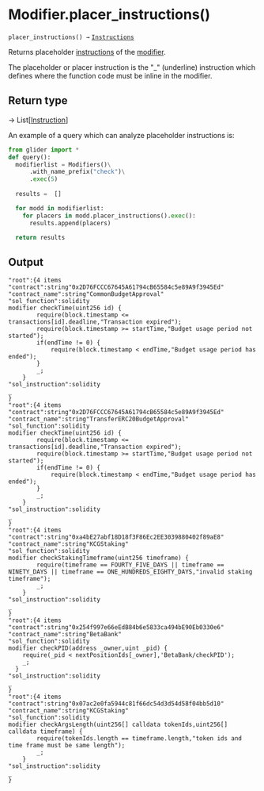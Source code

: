 # Modifier.placer\_instructions()

`placer_instructions() →` [`Instructions`](../../instructions/)

Returns placeholder [instructions](../../instruction/) of the [modifier](./).

The placeholder or placer instruction is the "\_" (underline) instruction which defines where the function code must be inline in the modifier.

## Return type

→ List\[[Instruction](../../instruction/)]

An example of a query which can analyze placeholder instructions is:

```python
from glider import *
def query():
  modifierlist = Modifiers()\
      .with_name_prefix("check")\
      .exec(5)
  
  results =  []

  for modd in modifierlist:
    for placers in modd.placer_instructions().exec():
      results.append(placers)

  return results

```

## Output

```solidity
"root":{4 items
"contract":string"0x2D76FCCC67645A61794cB65584c5e89A9f3945Ed"
"contract_name":string"CommonBudgetApproval"
"sol_function":solidity
modifier checkTime(uint256 id) {
        require(block.timestamp <= transactions[id].deadline,"Transaction expired");
        require(block.timestamp >= startTime,"Budget usage period not started");
        if(endTime != 0) {
            require(block.timestamp < endTime,"Budget usage period has ended");
        }
        _;
    }
"sol_instruction":solidity
_
}
"root":{4 items
"contract":string"0x2D76FCCC67645A61794cB65584c5e89A9f3945Ed"
"contract_name":string"TransferERC20BudgetApproval"
"sol_function":solidity
modifier checkTime(uint256 id) {
        require(block.timestamp <= transactions[id].deadline,"Transaction expired");
        require(block.timestamp >= startTime,"Budget usage period not started");
        if(endTime != 0) {
            require(block.timestamp < endTime,"Budget usage period has ended");
        }
        _;
    }
"sol_instruction":solidity
_
}
"root":{4 items
"contract":string"0xa4bE27abf18D18f3F86Ec2EE3039880402f89aE8"
"contract_name":string"KCGStaking"
"sol_function":solidity
modifier checkStakingTimeframe(uint256 timeframe) {
        require(timeframe == FOURTY_FIVE_DAYS || timeframe == NINETY_DAYS || timeframe == ONE_HUNDREDS_EIGHTY_DAYS,"invalid staking timeframe");
        _;
    }
"sol_instruction":solidity
_
}
"root":{4 items
"contract":string"0x254f997e66eEdB84b6e5833ca494bE90Eb0330e6"
"contract_name":string"BetaBank"
"sol_function":solidity
modifier checkPID(address _owner,uint _pid) {
    require(_pid < nextPositionIds[_owner],'BetaBank/checkPID');
    _;
  }
"sol_instruction":solidity
_
}
"root":{4 items
"contract":string"0x07ac2e0fa5944c81f66dc54d3d54d58f04bb5d10"
"contract_name":string"KCGStaking"
"sol_function":solidity
modifier checkArgsLength(uint256[] calldata tokenIds,uint256[] calldata timeframe) {
        require(tokenIds.length == timeframe.length,"token ids and time frame must be same length");
        _;
    }
"sol_instruction":solidity
_
}
```
